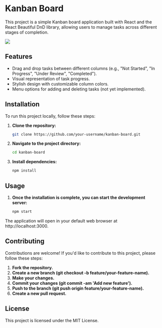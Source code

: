 # Kanban Board

This project is a simple Kanban board application built with React and the React Beautiful DnD library, allowing users to manage tasks across different stages of completion.

<img src="kanban.gif">

## Features

- Drag and drop tasks between different columns (e.g., "Not Started", "In Progress", "Under Review", "Completed").
- Visual representation of task progress.
- Stylish design with customizable column colors.
- Menu options for adding and deleting tasks (not yet implemented).

## Installation

To run this project locally, follow these steps:

1. **Clone the repository:**
   ```bash
   git clone https://github.com/your-username/kanban-board.git
   
2. **Navigate to the project directory:**
   ```bash
   cd kanban-board

3. **Install dependencies:**
   ```bash
   npm install

## Usage

1. **Once the installation is complete, you can start the development server:**
   ```bash
   npm start
   
The application will open in your default web browser at http://localhost:3000.

## Contributing

Contributions are welcome! If you'd like to contribute to this project, please follow these steps:

1. **Fork the repository.**
2. **Create a new branch (git checkout -b feature/your-feature-name).**
3. **Make your changes.**
4. **Commit your changes (git commit -am 'Add new feature').**
5. **Push to the branch (git push origin feature/your-feature-name).**
6. **Create a new pull request.**

## License

This project is licensed under the MIT License.
